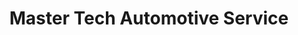 ---
title: "Master Tech Automotive Service"
url: /colorado-springs/master-tech-automotive-service/
shop: car repair
---